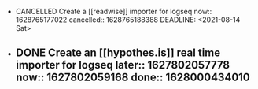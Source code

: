 - CANCELLED Create a [[readwise]] importer for logseq 
  now:: 1628765177022
  cancelled:: 1628765188388
  DEADLINE: <2021-08-14 Sat>
- DONE Create an [[hypothes.is]] real time importer for logseq
  later:: 1627802057778
  now:: 1627802059168
  done:: 1628000434010
	-